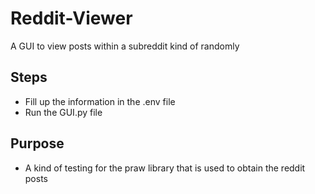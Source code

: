# Reddit-Viewer
A GUI to view posts within a subreddit kind of randomly

## Steps
- Fill up the information in the .env file
- Run the GUI.py file

## Purpose
- A kind of testing for the praw library that is used to obtain the reddit posts
